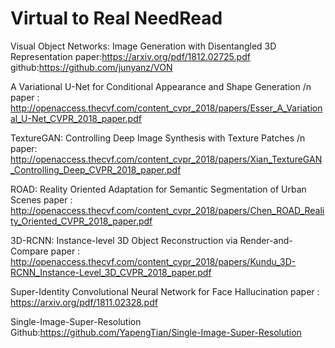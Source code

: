 # Virtual to Real NeedRead

Visual Object Networks: Image Generation with Disentangled 3D Representation
paper:https://arxiv.org/pdf/1812.02725.pdf
github:https://github.com/junyanz/VON


A Variational U-Net for Conditional Appearance and Shape Generation /n
paper : http://openaccess.thecvf.com/content_cvpr_2018/papers/Esser_A_Variational_U-Net_CVPR_2018_paper.pdf

TextureGAN: Controlling Deep Image Synthesis with Texture Patches /n
paper: http://openaccess.thecvf.com/content_cvpr_2018/papers/Xian_TextureGAN_Controlling_Deep_CVPR_2018_paper.pdf

ROAD: Reality Oriented Adaptation for Semantic Segmentation of Urban Scenes
paper : http://openaccess.thecvf.com/content_cvpr_2018/papers/Chen_ROAD_Reality_Oriented_CVPR_2018_paper.pdf

3D-RCNN: Instance-level 3D Object Reconstruction via Render-and-Compare
paper : http://openaccess.thecvf.com/content_cvpr_2018/papers/Kundu_3D-RCNN_Instance-Level_3D_CVPR_2018_paper.pdf



Super-Identity Convolutional Neural Network for Face Hallucination
paper : https://arxiv.org/pdf/1811.02328.pdf

Single-Image-Super-Resolution
Github:https://github.com/YapengTian/Single-Image-Super-Resolution
